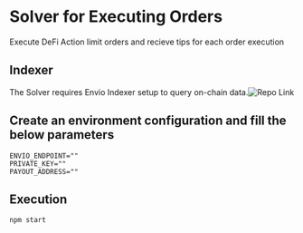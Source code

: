 # Solver for Executing Orders

Execute DeFi Action limit orders and recieve tips for each order execution

## Indexer

The Solver requires Envio Indexer setup to query on-chain data.![Repo Link](https://github.com/Shadow-Protector/Indexer)

## Create an environment configuration and fill the below parameters

    ENVIO_ENDPOINT=""
    PRIVATE_KEY=""
    PAYOUT_ADDRESS=""

## Execution

```bash
npm start
```
